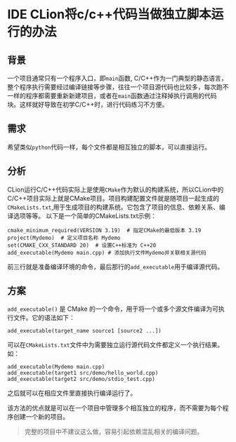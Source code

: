 # IDE CLion将c/c++代码当做独立脚本运行的办法

## 背景
一个项目通常只有一个程序入口，即`main`函数, C/C++作为一门典型的静态语言，整个程序执行需要经过编译链接等步骤，往往一个项目源代码也比较多，每次跑不一样的程序都需要重新新建项目，或者在`main`函数通过注释掉执行调用的代码块。这样就好导致在初学C/C++时，进行代码练习不方便。

## 需求
希望类似`python`代码一样，每个文件都是相互独立的脚本，可以直接运行。

## 分析
CLion运行C/C++代码实际上是使用`CMake`作为默认的构建系统，所以CLion中的C/C++项目实际上就是CMake项目。项目构建配置文件就是随项目一起生成的`CMakeLists.txt`,用于生成项目的构建系统。它包含了项目的信息、依赖关系、编译选项等等。
以下是一个简单的CMakeLists.txt示例：
```
cmake_minimum_required(VERSION 3.19)  # 指定CMake的最低版本 3.19
project(Mydemo)  # 定义项目名称 Mydemo
set(CMAKE_CXX_STANDARD 20)  # 设置C++标准为 C++20
add_executable(Mydemo main.cpp) # 添加执行文件Mydemo并关联相关源代码
```
前三行就是准备编译环境的命令，最后那行的`add_executable`用于编译源代码。
## 方案
`add_executable()` 是 CMake 的一个命令，用于将一个或多个源文件编译为可执行文件。它的语法如下：
```
add_executable(target_name source1 [source2 ...])
```
可以在`CMakeLists.txt`文件中为需要独立运行源代码文件都定义一个执行结果。如：
```
add_executable(Mydemo main.cpp)
add_executable(target1 src/demo/hello_world.cpp)
add_executable(target2 src/demo/stdio_test.cpp)
```
之后就可以在相应文件里直接执行编译运行了。

该方法的优点就是可以在一个项目中管理多个相互独立的程序，而不需要为每个程序创建一个新的项目。

> 完整的项目中不建议这么做，容易引起依赖混乱相关的编译问题。

